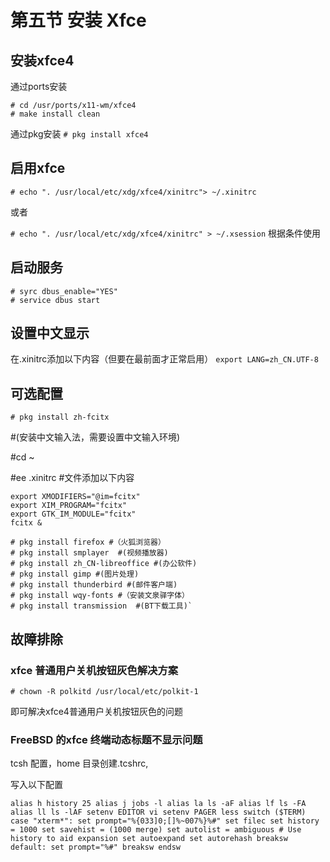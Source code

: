 # 第五节 安装 Xfce

## 安装xfce4

通过ports安装

```
# cd /usr/ports/x11-wm/xfce4
# make install clean
```

通过pkg安装 `# pkg install xfce4`

## 启用xfce

`# echo ". /usr/local/etc/xdg/xfce4/xinitrc"> ~/.xinitrc`

或者

`# echo ". /usr/local/etc/xdg/xfce4/xinitrc" > ~/.xsession` 根据条件使用

## 启动服务

```
# syrc dbus_enable="YES"
# service dbus start
```

## 设置中文显示

在.xinitrc添加以下内容（但要在最前面才正常启用） `export LANG=zh_CN.UTF-8`

## 可选配置

`# pkg install zh-fcitx`

#(安装中文输入法，需要设置中文输入环境)

#cd ~

#ee .xinitrc #文件添加以下内容

```
export XMODIFIERS="@im=fcitx"
export XIM_PROGRAM="fcitx"
export GTK_IM_MODULE="fcitx"
fcitx &
```

```
# pkg install firefox #（火狐浏览器）
# pkg install smplayer  #(视频播放器)
# pkg install zh_CN-libreoffice #(办公软件)
# pkg install gimp #(图片处理)
# pkg install thunderbird #(邮件客户端)
# pkg install wqy-fonts #（安装文泉驿字体）
# pkg install transmission  #(BT下载工具)`
```

## 故障排除

### xfce 普通用户关机按钮灰色解决方案

`# chown -R polkitd /usr/local/etc/polkit-1`

即可解决xfce4普通用户关机按钮灰色的问题

### FreeBSD 的xfce 终端动态标题不显示问题

tcsh 配置，home 目录创建.tcshrc,

写入以下配置

```
alias h history 25 alias j jobs -l alias la ls -aF alias lf ls -FA alias ll ls -lAF setenv EDITOR vi setenv PAGER less switch ($TERM) case "xterm*": set prompt="%{033]0;[]%~007%}%#" set filec set history = 1000 set savehist = (1000 merge) set autolist = ambiguous # Use history to aid expansion set autoexpand set autorehash breaksw default: set prompt="%#" breaksw endsw
```
